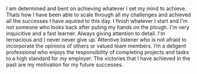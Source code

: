 I am determined and bent on achieving whatever I set my mind to achieve. Thats how I have been able to scale through all my challenges and achieved all the successes I have aquired to this day.
I finish whatever I start and I'm not someone who looks back after puting my hands on the plough.
I'm very inquicitive and a fast learner. Always giving attention to detail.
I'm ternacious and I never never give up.
Attentive listener who is not afraid to incorporate the opinions of others or valued team members.
I’m a deligent professional who enjoys the responsibility of completing projects and tasks to a high standard for my employer.
The victories that I have achieved in the past are my motivation for my future successes.


